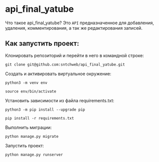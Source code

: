 # api_final_yatube
Что такое api_final_yatube?
Это `API` предназначенное для добавления, удаления, комментирования, а так же редактирования записей.


## Как запустить проект:
Клонировать репозиторий и перейти в него в командной строке:
```
git clone git@github.com:sntchweb/api_final_yatube.git
```
Cоздать и активировать виртуальное окружение:
```
python3 -m venv env
```
```
source env/bin/activate
```
Установить зависимости из файла requirements.txt:
```
python3 -m pip install --upgrade pip
```
```
pip install -r requirements.txt
```
Выполнить миграции:
```
python manage.py migrate
```
Запустить проект:
```
python manage.py runserver
```
